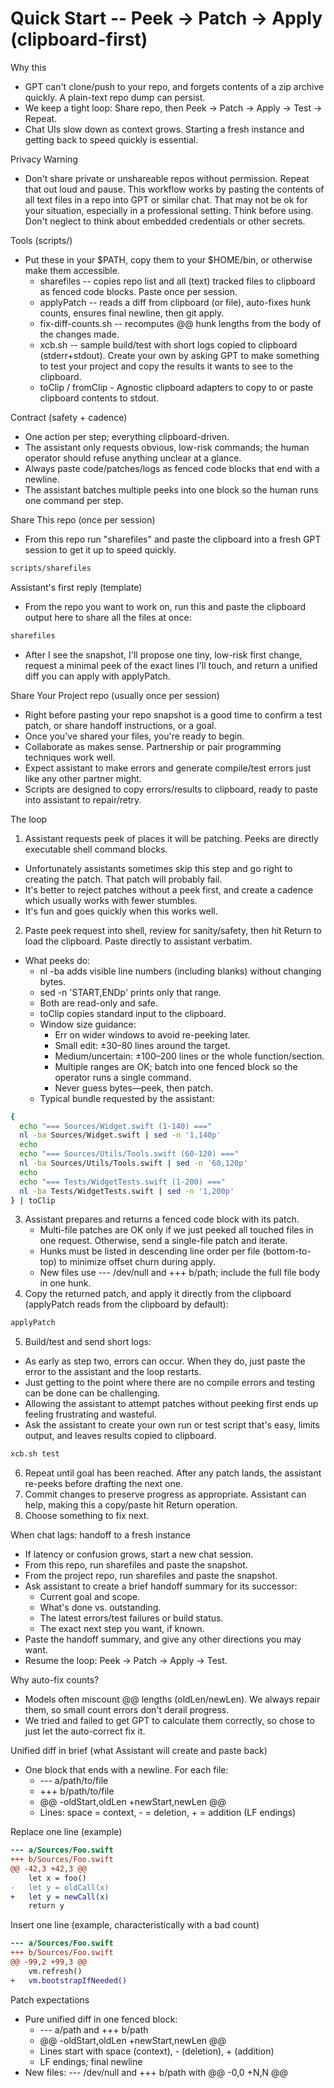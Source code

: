 # Quick Start -- Peek → Patch → Apply (clipboard-first)

Why this
- GPT can't clone/push to your repo, and forgets contents of a zip archive quickly. A plain-text repo dump can persist.
- We keep a tight loop: Share repo, then Peek → Patch → Apply → Test → Repeat.
- Chat UIs slow down as context grows. Starting a fresh instance and getting back to speed quickly is essential.

Privacy Warning
- Don't share private or unshareable repos without permission. Repeat that out loud and pause.  This workflow works by pasting the contents of all text files in a repo into GPT or similar chat.  That may not be ok for your situation, especially in a professional setting. Think before using. Don't neglect to think about embedded credentials or other secrets.

Tools (scripts/)
- Put these in your $PATH, copy them to your $HOME/bin, or otherwise make them accessible.
  - sharefiles -- copies repo list and all (text) tracked files to clipboard as fenced code blocks. Paste once per session.
  - applyPatch -- reads a diff from clipboard (or file), auto-fixes hunk counts, ensures final newline, then git apply.
  - fix-diff-counts.sh -- recomputes @@ hunk lengths from the body of the changes made.
  - xcb.sh -- sample build/test with short logs copied to clipboard (stderr+stdout). Create your own by asking GPT to make something to test your project and copy the results it wants to see to the clipboard.
  - toClip / fromClip - Agnostic clipboard adapters to copy to or paste clipboard contents to stdout.

Contract (safety + cadence)
- One action per step; everything clipboard-driven.
- The assistant only requests obvious, low-risk commands; the human operator should refuse anything unclear at a glance.
- Always paste code/patches/logs as fenced code blocks that end with a newline.
- The assistant batches multiple peeks into one block so the human runs one command per step.

Share This repo (once per session)
- From this repo run "sharefiles" and paste the clipboard into a fresh GPT session to get it up to speed quickly.
```bash
scripts/sharefiles
```
Assistant's first reply (template)
- From the repo you want to work on, run this and paste the clipboard output here to share all the files at once:
```bash
sharefiles
```
- After I see the snapshot, I'll propose one tiny, low-risk first change, request a minimal peek of the exact lines I'll touch, and return a unified diff you can apply with applyPatch.

Share Your Project repo (usually once per session)
- Right before pasting your repo snapshot is a good time to confirm a test patch, or share handoff instructions, or a goal.
- Once you've shared your files, you're ready to begin.
- Collaborate as makes sense. Partnership or pair programming techniques work well.
- Expect assistant to make errors and generate compile/test errors just like any other partner might.
- Scripts are designed to copy errors/results to clipboard, ready to paste into assistant to repair/retry.

The loop
1) Assistant requests peek of places it will be patching. Peeks are directly executable shell command blocks.
- Unfortunately assistants sometimes skip this step and go right to creating the patch. That patch will probably fail.
- It's better to reject patches without a peek first, and create a cadence which usually works with fewer stumbles.
- It's fun and goes quickly when this works well.
2) Paste peek request into shell, review for sanity/safety, then hit Return to load the clipboard. Paste directly to assistant verbatim.
- What peeks do:
   - nl -ba adds visible line numbers (including blanks) without changing bytes.
   - sed -n 'START,ENDp' prints only that range.
   - Both are read-only and safe.
   - toClip copies standard input to the clipboard.
   - Window size guidance:
     - Err on wider windows to avoid re-peeking later.
     - Small edit: ±30–80 lines around the target.
     - Medium/uncertain: ±100–200 lines or the whole function/section.
     - Multiple ranges are OK; batch into one fenced block so the operator runs a single command.
     - Never guess bytes—peek, then patch.
   - Typical bundle requested by the assistant:
```bash
{
  echo "=== Sources/Widget.swift (1-140) ==="
  nl -ba Sources/Widget.swift | sed -n '1,140p'
  echo
  echo "=== Sources/Utils/Tools.swift (60-120) ==="
  nl -ba Sources/Utils/Tools.swift | sed -n '60,120p'
  echo
  echo "=== Tests/WidgetTests.swift (1-200) ==="
  nl -ba Tests/WidgetTests.swift | sed -n '1,200p'
} | toClip
```
3) Assistant prepares and returns a fenced code block with its patch.
   - Multi-file patches are OK only if we just peeked all touched files in one request. Otherwise, send a single-file patch and iterate.
   - Hunks must be listed in descending line order per file (bottom-to-top) to minimize offset churn during apply.
   - New files use --- /dev/null and +++ b/path; include the full file body in one hunk.
4) Copy the returned patch, and apply it directly from the clipboard (applyPatch reads from the clipboard by default):
```bash
applyPatch
```
5) Build/test and send short logs:
- As early as step two, errors can occur. When they do, just paste the error to the assistant and the loop restarts.
- Just getting to the point where there are no compile errors and testing can be done can be challenging.
- Allowing the assistant to attempt patches without peeking first ends up feeling frustrating and wasteful.
- Ask the assistant to create your own run or test script that's easy, limits output, and leaves results copied to clipboard.
```bash
xcb.sh test
```
6) Repeat until goal has been reached. After any patch lands, the assistant re-peeks before drafting the next one.
7) Commit changes to preserve progress as appropriate. Assistant can help, making this a copy/paste hit Return operation.
8) Choose something to fix next.

When chat lags: handoff to a fresh instance
- If latency or confusion grows, start a new chat session.
- From this repo, run sharefiles and paste the snapshot.
- From the project repo, run sharefiles and paste the snapshot.
- Ask assistant to create a brief handoff summary for its successor:
  - Current goal and scope.
  - What's done vs. outstanding.
  - The latest errors/test failures or build status.
  - The exact next step you want, if known.
- Paste the handoff summary, and give any other directions you may want.
- Resume the loop: Peek → Patch → Apply → Test.

Why auto-fix counts?
- Models often miscount @@ lengths (oldLen/newLen). We always repair them, so small count errors don't derail progress.
- We tried and failed to get GPT to calculate them correctly, so chose to just let the auto-correct fix it.

Unified diff in brief (what Assistant will create and paste back)
- One block that ends with a newline. For each file:
  - --- a/path/to/file
  - +++ b/path/to/file
  - @@ -oldStart,oldLen +newStart,newLen @@
  - Lines: space = context, - = deletion, + = addition (LF endings)

Replace one line (example)
```diff
--- a/Sources/Foo.swift
+++ b/Sources/Foo.swift
@@ -42,3 +42,3 @@
    let x = foo()
-   let y = oldCall(x)
+   let y = newCall(x)
    return y
```

Insert one line (example, characteristically with a bad count)
```diff
--- a/Sources/Foo.swift
+++ b/Sources/Foo.swift
@@ -99,2 +99,3 @@
    vm.refresh()
+   vm.bootstrapIfNeeded()
```

Patch expectations
- Pure unified diff in one fenced block:
  - --- a/path and +++ b/path
  - @@ -oldStart,oldLen +newStart,newLen @@
  - Lines start with space (context), - (deletion), + (addition)
  - LF endings; final newline
- New files: --- /dev/null and +++ b/path with @@ -0,0 +N,N @@

